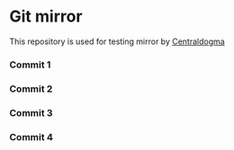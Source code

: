 # Git mirror
This repository is used for testing mirror by [Centraldogma](https://github.com/line/centraldogma)
### Commit 1
### Commit 2
### Commit 3
### Commit 4
